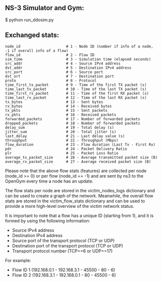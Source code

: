 ## NS-3 Simulator and Gym:

$ python run_ddosim.py

##	Exchanged stats:
    node_id                     # 1 - Node ID (number if info of a node, -1 if overall info of a flow)
    flow_id                     # 2 - Flow ID
    sim_time                    # 3 - Simulation time (elapsed seconds)
    src_addr                    # 4 - Source IPv4 address
    dst_addr                    # 5 - Destination IPv4 address
    src_port                    # 6 - Source port
    dst_ort                     # 7 - Destination port
    proto                       # 8 - Protocol
    time_first_tx_packet        # 9 - Time of the first TX packet (s)
    time_last_tx_packet         # 10 - Time of the last TX packet (s)
    time_first_rx_packet        # 11 - Time of the first RX packet (s)
    time_last_rx_packet         # 12 - Time of the last RX packet (s)
    tx_bytes                    # 13 - Sent bytes
    rx_bytes                    # 14 - Received bytes
    tx_pkts                     # 15 - Sent packets
    rx_pkts                     # 16 - Received packets
    forwarded_packets           # 17 - Number of forwarded packets
    dropped_packets             # 18 - Number of forwarded packets
    delay_sum                   # 19 - Total delay (s)
    jitter_sum                  # 20 - Total jitter (s)
    last_delay                  # 21 - Last delay value (s)
    throughput                  # 22 - Throughput (Mbps)
    flow_duration               # 23 - Flow duration (Last Tx - First Rx)
    pdr                         # 24 - Packet Delivery Ratio
    plr                         # 25 - Packet Loss Ratio
    average_tx_packet_size      # 26 - Average transmitted packet size (B)
    average_rx_packet_size      # 27 - Average received packet size (B)


Please note that the above flow stats (features) are collected per node (node_id >= 0) or per flow (node_id == -1) and are sent by ns3 to the OpenGym every time a node has an update.


The flow stats per node are stored in the victim_nodes_logs dictionary and can be used to create a graph of the network. Meanwhile, the overall flow stats are stored in the victim_flow_stats dictionary and can be used to provide a more high-level overview of the victim network status. 


It is important to note that a flow has a unique ID (starting from 1), and it is formed by using the following information:
 - Source IPv4 address
 - Destination IPv4 address
 - Source port of the transport protocol (TCP or UDP)
 - Destination port of the transport protocol (TCP or UDP)
 - Transport protocol number (TCP==6 or UDP==17)
 

For example:
 - Flow ID 1 (192.168.0.1 - 192.168.3.1 - 45500 - 80 - 6)
 - Flow ID 2 (192.168.3.1 - 192.168.0.1 - 80 - 45500 - 6)


